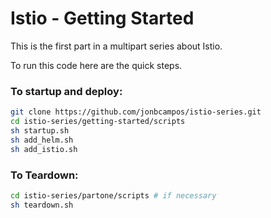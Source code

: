 # Istio - Getting Started
This is the first part in a multipart series about Istio.

To run this code here are the quick steps.

### To startup and deploy:
```bash
git clone https://github.com/jonbcampos/istio-series.git
cd istio-series/getting-started/scripts
sh startup.sh
sh add_helm.sh
sh add_istio.sh
```

### To Teardown:
```bash
cd istio-series/partone/scripts # if necessary
sh teardown.sh
```